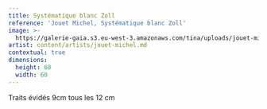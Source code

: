 ```yaml
---
title: Systématique blanc Zoll
reference: 'Jouet Michel, Systématique blanc Zoll'
image: >-
  https://galerie-gaia.s3.eu-west-3.amazonaws.com/tina/uploads/jouet-michel/galerie-gaia-jouet-michel-traits-evides-2011-019.jpg
artist: content/artists/jouet-michel.md
contextual: true
dimensions:
  height: 60
  width: 60
---
```


Traits évidés 9cm tous les 12 cm
